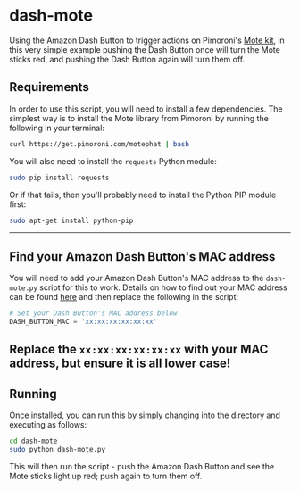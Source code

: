 # dash-mote

Using the Amazon Dash Button to trigger actions on Pimoroni's [Mote kit](https://shop.pimoroni.com/products/mote-phat), in this very simple example pushing the Dash Button once will turn the Mote sticks red, and pushing the Dash Button again will turn them off.

## Requirements

In order to use this script, you will need to install a few dependencies. The simplest way is to install the Mote library from Pimoroni by running the following in your terminal:

```bash
curl https://get.pimoroni.com/motephat | bash
```

You will also need to install the `requests` Python module:

```bash
sudo pip install requests
```

Or if that fails, then you'll probably need to install the Python PIP module first:

```bash
sudo apt-get install python-pip
```
---
## Find your Amazon Dash Button's MAC address

You will need to add your Amazon Dash Button's MAC address to the `dash-mote.py` script for this to work. Details on how to find out your MAC address can be found [here](https://www.raspberrypi.org/magpi/hack-amazon-dash-button-raspberry-pi/) and then replace the following in the script:

```python
# Set your Dash Button's MAC address below
DASH_BUTTON_MAC = 'xx:xx:xx:xx:xx:xx'
```

Replace the `xx:xx:xx:xx:xx:xx` with your MAC address, but ensure **it is all lower case!**
---
## Running

Once installed, you can run this by simply changing into the directory and executing as follows:

```bash
cd dash-mote
sudo python dash-mote.py
```
This will then run the script - push the Amazon Dash Button and see the Mote sticks light up red; push again to turn them off.
